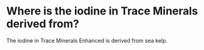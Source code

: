 # Where is the iodine in Trace Minerals derived from?

The iodine in Trace Minerals Enhanced is derived from sea kelp.